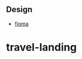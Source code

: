 ## Design

- [figma](<https://www.figma.com/design/ZdHxq0zs2s9gKQ5LSEKOIC/Travel-Website-Landing-Page-(Community)?node-id=0-1&t=KFT2Tem8k56CXitl-0>)
# travel-landing
